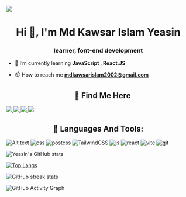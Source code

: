 ![](./cover.png)

<h1 align="center">Hi 👋, I'm Md Kawsar Islam Yeasin</h1>
<h3 align="center">learner, font-end development</h3>

- 🌱 I’m currently learning **JavaScript , React.JS**

- 📫 How to reach me **mdkawsarislam2002@gmail.com**



  <h2 align="center">🔵 Find Me Here</h2>

 <a href="https://twitter.com/mdkawsar2002">
       <img src="https://img.shields.io/badge/@MdKawsar2002-323330?style=for-the-badge&logo=twitter&logoColor=white" />
    </a>

<a href="https://www.facebook.com/mdkawsarislam2002/">
     <img src="https://img.shields.io/badge/Md Kawsar Islam Yeasin-323330?style=for-the-badge&logo=Facebook&logoColor=white" />
    </a>

 <a href="https://github.com/mdkawsar2002">
       <img src="https://img.shields.io/badge/Md Kawsar Islam Yeasin-323330?style=for-the-badge&logo=github&logoColor=white" />
    </a>

 <a href="https://www.linkedin.com/in/md-kawsar-islam-yeasin-8bb808222/">
       <img src="https://img.shields.io/badge/Md Kawsar Islam Yeasin-323330?style=for-the-badge&logo=linkedin&logoColor=white" />
    </a>


<h2 align="center" > 🔴 Languages And Tools:</h2>

<img alt="Alt text" src="https://img.shields.io/badge/HTML5-E34F26.svg?style=for-the-badge&logo=HTML5&logoColor=white"/> <img alt="css" src="https://img.shields.io/badge/CSS3-1572B6.svg?style=for-the-badge&logo=CSS3&logoColor=white"/> <img alt="postcss" src="https://img.shields.io/badge/PostCSS-DD3A0A.svg?style=for-the-badge&logo=PostCSS&logoColor=white"/> <img alt="TailwindCSS" src="https://img.shields.io/badge/Tailwind%20CSS-06B6D4.svg?style=for-the-badge&logo=Tailwind-CSS&logoColor=white"/> <img alt="js" src="https://img.shields.io/badge/JavaScript-F7DF1E.svg?style=for-the-badge&logo=JavaScript&logoColor=black"/> <img alt="react" src="https://img.shields.io/badge/React-61DAFB.svg?style=for-the-badge&logo=React&logoColor=black"/> <img alt="vite" src="https://img.shields.io/badge/Vite-646CFF.svg?style=for-the-badge&logo=Vite&logoColor=white"/> <img alt="git" src="https://img.shields.io/badge/Git-F05032.svg?style=for-the-badge&logo=Git&logoColor=white"/>



![Yeasin's GitHub stats](https://github-readme-stats.vercel.app/api?username=Mdkawsarislam2002&theme=radical_icons=true)

[![Top Langs](https://github-readme-stats.vercel.app/api/top-langs/?username=mdkawsarislam2002)](https://github.com/anuraghazra/github-readme-stats)

![GitHub streak stats](https://github-readme-streak-stats.herokuapp.com/?user=Mdkawsarislam2002)  

![GitHub Activity Graph](https://activity-graph.herokuapp.com/graph?username=mdkawsarislam2002)


